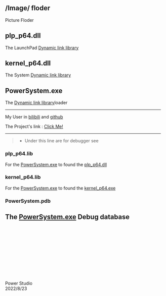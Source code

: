 ## /Image/ floder
Picture Floder

## plp_p64.dll
The LaunchPad [Dynamic link library](https://docs.microsoft.com/zh-cn/troubleshoot/windows-client/deployment/dynamic-link-library)

## kernel_p64.dll
The System [Dynamic link library](https://docs.microsoft.com/zh-cn/troubleshoot/windows-client/deployment/dynamic-link-library)

## PowerSystem.exe
The [Dynamic link library](https://docs.microsoft.com/zh-cn/troubleshoot/windows-client/deployment/dynamic-link-library)loader


---

My User in [bilibili](https://space.bilibili.com/600523682/video) and [github](https://github.com/Psertded)

The Project's link : [Click Me!](https://github.com/Psertded/Power-System)


---

> - Under this line are for debugger see

### plp_p64.lib
For the [PowerSystem.exe](#PowerSystem.exe) to found the [plp_p64.dll](#plp_p64.dll)

### kernel_p64.lib
For the [PowerSystem.exe](#PowerSystem.exe) to found the [kernel_p64.exe](#kernel_p64.dll)

### PowerSystem.pdb
The [PowerSystem.exe](#PowerSystem.exe) Debug database
</br></br></br></br></br></br></br></br>
---
Power Studio
<br>
2022/8/23